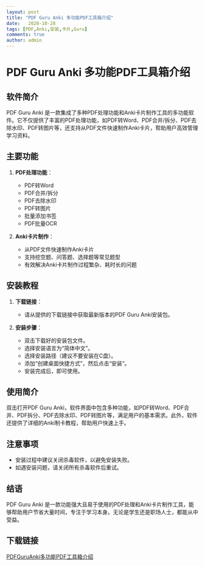 ```yaml
---
layout: post
title: "PDF Guru Anki 多功能PDF工具箱介绍"
date:   2020-10-28
tags: [PDF,Anki,安装,卡片,Guru]
comments: true
author: admin
---
```

# PDF Guru Anki 多功能PDF工具箱介绍

## 软件简介
PDF Guru Anki 是一款集成了多种PDF处理功能和Anki卡片制作工具的多功能软件。它不仅提供了丰富的PDF处理功能，如PDF转Word、PDF合并/拆分、PDF去除水印、PDF转图片等，还支持从PDF文件快速制作Anki卡片，帮助用户高效管理学习资料。

## 主要功能
1. **PDF处理功能**：
   - PDF转Word
   - PDF合并/拆分
   - PDF去除水印
   - PDF转图片
   - 批量添加书签
   - PDF批量OCR

2. **Anki卡片制作**：
   - 从PDF文件快速制作Anki卡片
   - 支持挖空题、问答题、选择题等常见题型
   - 有效解决Anki卡片制作过程繁杂、耗时长的问题

## 安装教程
1. **下载链接**：
   - 请从提供的下载链接中获取最新版本的PDF Guru Anki安装包。

2. **安装步骤**：
   - 双击下载好的安装包文件。
   - 选择安装语言为“简体中文”。
   - 选择安装路径（建议不要安装在C盘）。
   - 添加“创建桌面快捷方式”，然后点击“安装”。
   - 安装完成后，即可使用。

## 使用简介
双击打开PDF Guru Anki，软件界面中包含多种功能，如PDF转Word、PDF合并、PDF拆分、PDF去除水印、PDF转图片等，满足用户的基本需求。此外，软件还提供了详细的Anki制卡教程，帮助用户快速上手。

## 注意事项
- 安装过程中建议关闭杀毒软件，以避免安装失败。
- 如遇安装问题，请关闭所有杀毒软件后重试。

## 结语
PDF Guru Anki 是一款功能强大且易于使用的PDF处理和Anki卡片制作工具，能够帮助用户节省大量时间，专注于学习本身。无论是学生还是职场人士，都能从中受益。

## 下载链接

[PDFGuruAnki多功能PDF工具箱介绍](https://pan.quark.cn/s/5bb2d370de2b)